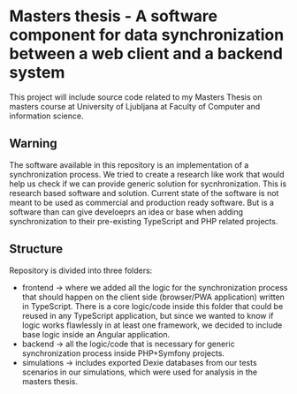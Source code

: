# Masters thesis - A software component for data synchronization between a web client and a backend system
This project will include source code related to my Masters Thesis on masters course at University of Ljubljana at Faculty of Computer and information science.

## Warning
The software available in this repository is an implementation of a synchronization process. We tried to create a research like work that would help us check if we can provide generic solution for sycnhronization. This is research based software and solution. Current state of the software is not meant to be used as commercial and production ready software. But is a software than can give develoeprs an idea or base when adding synchronization to their pre-existing TypeScript and PHP related projects. 

## Structure
Repository is divided into three folders: 
* frontend -> where we added all the logic for the synchronization process that should happen on the client side (browser/PWA application) written in TypeScript. There is a core logic/code inside this folder that could be reused in any TypeScript application, but since we wanted to know if logic works flawlessly in at least one framework, we decided to include base logic inside an Angular application.
* backend -> all the logic/code that is necessary for generic synchronization process inside PHP+Symfony projects.
* simulations -> includes exported Dexie databases from our tests scenarios in our simulations, which were used for analysis in the masters thesis.